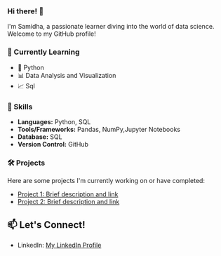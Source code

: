 ### Hi there! 👋

I'm Samidha, a passionate learner diving into the world of data science. Welcome to my GitHub profile!

### 🌱 Currently Learning
- 🐍 Python
- 📊 Data Analysis and Visualization
- 📈 Sql

### 🚀 Skills

- **Languages:** Python, SQL
- **Tools/Frameworks:** Pandas, NumPy,Jupyter Notebooks
- **Database:** SQL
- **Version Control:** GitHub

### 🛠️ Projects

Here are some projects I'm currently working on or have completed:

- [Project 1: Brief description and link](https://github.com/your_username/project-1)
- [Project 2: Brief description and link](https://github.com/your_username/project-2)


## 📫 Let's Connect!

- LinkedIn: [My LinkedIn Profile](https://www.linkedin.com/in/samidha-tandel-636749144/)

